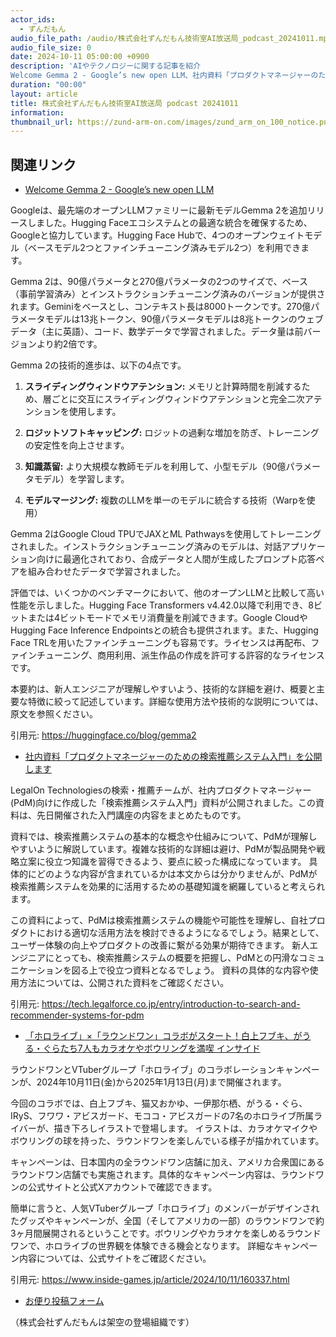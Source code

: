```yaml
---
actor_ids:
  - ずんだもん
audio_file_path: /audio/株式会社ずんだもん技術室AI放送局_podcast_20241011.mp3
audio_file_size: 0
date: 2024-10-11 05:00:00 +0900
description: 'AIやテクノロジーに関する記事を紹介  
Welcome Gemma 2 - Google’s new open LLM、社内資料「プロダクトマネージャーのための検索推薦システム入門」を公開します、「ホロライブ」×「ラウンドワン」コラボがスタート！白上フブキ、がうる・ぐらたち7人もカラオケやボウリングを満喫  インサイド'
duration: "00:00"
layout: article
title: 株式会社ずんだもん技術室AI放送局 podcast 20241011
information: 
thumbnail_url: https://zund-arm-on.com/images/zund_arm_on_100_notice.png
---
```


## 関連リンク


- [Welcome Gemma 2 - Google’s new open LLM](https://huggingface.co/blog/gemma2)  



Googleは、最先端のオープンLLMファミリーに最新モデルGemma 2を追加リリースしました。Hugging Faceエコシステムとの最適な統合を確保するため、Googleと協力しています。Hugging Face Hubで、4つのオープンウェイトモデル（ベースモデル2つとファインチューニング済みモデル2つ）を利用できます。

Gemma 2は、90億パラメータと270億パラメータの2つのサイズで、ベース（事前学習済み）とインストラクションチューニング済みのバージョンが提供されます。Geminiをベースとし、コンテキスト長は8000トークンです。270億パラメータモデルは13兆トークン、90億パラメータモデルは8兆トークンのウェブデータ（主に英語）、コード、数学データで学習されました。データ量は前バージョンより約2倍です。

Gemma 2の技術的進歩は、以下の4点です。

1. **スライディングウィンドウアテンション:** メモリと計算時間を削減するため、層ごとに交互にスライディングウィンドウアテンションと完全二次アテンションを使用します。

2. **ロジットソフトキャッピング:** ロジットの過剰な増加を防ぎ、トレーニングの安定性を向上させます。

3. **知識蒸留:** より大規模な教師モデルを利用して、小型モデル（90億パラメータモデル）を学習します。

4. **モデルマージング:** 複数のLLMを単一のモデルに統合する技術（Warpを使用）

Gemma 2はGoogle Cloud TPUでJAXとML Pathwaysを使用してトレーニングされました。インストラクションチューニング済みのモデルは、対話アプリケーション向けに最適化されており、合成データと人間が生成したプロンプト応答ペアを組み合わせたデータで学習されました。

評価では、いくつかのベンチマークにおいて、他のオープンLLMと比較して高い性能を示しました。Hugging Face Transformers v4.42.0以降で利用でき、8ビットまたは4ビットモードでメモリ消費量を削減できます。Google CloudやHugging Face Inference Endpointsとの統合も提供されます。また、Hugging Face TRLを用いたファインチューニングも容易です。ライセンスは再配布、ファインチューニング、商用利用、派生作品の作成を許可する許容的なライセンスです。


本要約は、新人エンジニアが理解しやすいよう、技術的な詳細を避け、概要と主要な特徴に絞って記述しています。詳細な使用方法や技術的な説明については、原文を参照ください。


引用元: https://huggingface.co/blog/gemma2


- [社内資料「プロダクトマネージャーのための検索推薦システム入門」を公開します](https://tech.legalforce.co.jp/entry/introduction-to-search-and-recommender-systems-for-pdm)  



LegalOn Technologiesの検索・推薦チームが、社内プロダクトマネージャー(PdM)向けに作成した「検索推薦システム入門」資料が公開されました。この資料は、先日開催された入門講座の内容をまとめたものです。

資料では、検索推薦システムの基本的な概念や仕組みについて、PdMが理解しやすいように解説しています。複雑な技術的な詳細は避け、PdMが製品開発や戦略立案に役立つ知識を習得できるよう、要点に絞った構成になっています。  具体的にどのような内容が含まれているかは本文からは分かりませんが、PdMが検索推薦システムを効果的に活用するための基礎知識を網羅していると考えられます。

この資料によって、PdMは検索推薦システムの機能や可能性を理解し、自社プロダクトにおける適切な活用方法を検討できるようになるでしょう。結果として、ユーザー体験の向上やプロダクトの改善に繋がる効果が期待できます。  新人エンジニアにとっても、検索推薦システムの概要を把握し、PdMとの円滑なコミュニケーションを図る上で役立つ資料となるでしょう。  資料の具体的な内容や使用方法については、公開された資料をご確認ください。


引用元: https://tech.legalforce.co.jp/entry/introduction-to-search-and-recommender-systems-for-pdm


- [「ホロライブ」×「ラウンドワン」コラボがスタート！白上フブキ、がうる・ぐらたち7人もカラオケやボウリングを満喫  インサイド](https://www.inside-games.jp/article/2024/10/11/160337.html)  



ラウンドワンとVTuberグループ「ホロライブ」のコラボレーションキャンペーンが、2024年10月11日(金)から2025年1月13日(月)まで開催されます。

今回のコラボでは、白上フブキ、猫又おかゆ、一伊那尓栖、がうる・ぐら、IRyS、フワワ・アビスガード、モココ・アビスガードの7名のホロライブ所属ライバーが、描き下ろしイラストで登場します。  イラストは、カラオケマイクやボウリングの球を持った、ラウンドワンを楽しんでいる様子が描かれています。

キャンペーンは、日本国内の全ラウンドワン店舗に加え、アメリカ合衆国にあるラウンドワン店舗でも実施されます。具体的なキャンペーン内容は、ラウンドワンの公式サイトと公式Xアカウントで確認できます。


簡単に言うと、人気VTuberグループ「ホロライブ」のメンバーがデザインされたグッズやキャンペーンが、全国（そしてアメリカの一部）のラウンドワンで約3ヶ月間展開されるということです。ボウリングやカラオケを楽しめるラウンドワンで、ホロライブの世界観を体験できる機会となります。  詳細なキャンペーン内容については、公式サイトをご確認ください。


引用元: https://www.inside-games.jp/article/2024/10/11/160337.html



- [お便り投稿フォーム](https://forms.gle/ffg4JTfqdiqK62qf9)

（株式会社ずんだもんは架空の登場組織です）
